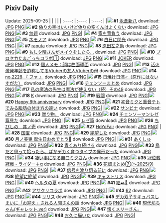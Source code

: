 ## Pixiv Daily
Update: 2025-09-25
|      |      |      |
| :----: | :----: | :----: |
|![](https://pixiv.microyu.workers.dev/c/240x480/img-master/img/2025/09/23/00/09/04/135423145_p0_master1200.jpg) **#1** [永倉新八](https://www.pixiv.net/artworks/135423145) download: [JPG](https://pixiv.microyu.workers.dev/img-original/img/2025/09/23/00/09/04/135423145_p0.jpg) [PNG](https://pixiv.microyu.workers.dev/img-original/img/2025/09/23/00/09/04/135423145_p0.png)|![](https://pixiv.microyu.workers.dev/c/240x480/img-master/img/2025/09/23/00/00/20/135422375_p0_master1200.jpg) **#2** [偽りの空はいいけど偽りの空くんはよくない](https://www.pixiv.net/artworks/135422375) download: [JPG](https://pixiv.microyu.workers.dev/img-original/img/2025/09/23/00/00/20/135422375_p0.jpg) [PNG](https://pixiv.microyu.workers.dev/img-original/img/2025/09/23/00/00/20/135422375_p0.png)|![](https://pixiv.microyu.workers.dev/c/240x480/img-master/img/2025/09/23/21/36/01/135456772_p0_master1200.jpg) **#3** [無題](https://www.pixiv.net/artworks/135456772) download: [JPG](https://pixiv.microyu.workers.dev/img-original/img/2025/09/23/21/36/01/135456772_p0.jpg) [PNG](https://pixiv.microyu.workers.dev/img-original/img/2025/09/23/21/36/01/135456772_p0.png)|
|![](https://pixiv.microyu.workers.dev/c/240x480/img-master/img/2025/09/24/07/30/04/135472957_p0_master1200.jpg) **#4** [家を背負う](https://www.pixiv.net/artworks/135472957) download: [JPG](https://pixiv.microyu.workers.dev/img-original/img/2025/09/24/07/30/04/135472957_p0.jpg) [PNG](https://pixiv.microyu.workers.dev/img-original/img/2025/09/24/07/30/04/135472957_p0.png)|![](https://pixiv.microyu.workers.dev/c/240x480/img-master/img/2025/09/23/21/34/57/135456714_p0_master1200.jpg) **#5** [ネモノア](https://www.pixiv.net/artworks/135456714) download: [JPG](https://pixiv.microyu.workers.dev/img-original/img/2025/09/23/21/34/57/135456714_p0.jpg) [PNG](https://pixiv.microyu.workers.dev/img-original/img/2025/09/23/21/34/57/135456714_p0.png)|![](https://pixiv.microyu.workers.dev/c/240x480/img-master/img/2025/09/23/11/45/26/135437532_p0_master1200.jpg) **#6** [白日に閃光](https://www.pixiv.net/artworks/135437532) download: [JPG](https://pixiv.microyu.workers.dev/img-original/img/2025/09/23/11/45/26/135437532_p0.jpg) [PNG](https://pixiv.microyu.workers.dev/img-original/img/2025/09/23/11/45/26/135437532_p0.png)|
|![](https://pixiv.microyu.workers.dev/c/240x480/img-master/img/2025/09/23/01/27/23/135426100_p0_master1200.jpg) **#7** [raputa](https://www.pixiv.net/artworks/135426100) download: [JPG](https://pixiv.microyu.workers.dev/img-original/img/2025/09/23/01/27/23/135426100_p0.jpg) [PNG](https://pixiv.microyu.workers.dev/img-original/img/2025/09/23/01/27/23/135426100_p0.png)|![](https://pixiv.microyu.workers.dev/c/240x480/img-master/img/2025/09/24/21/14/16/135492166_p0_master1200.jpg) **#8** [原田左之助](https://www.pixiv.net/artworks/135492166) download: [JPG](https://pixiv.microyu.workers.dev/img-original/img/2025/09/24/21/14/16/135492166_p0.jpg) [PNG](https://pixiv.microyu.workers.dev/img-original/img/2025/09/24/21/14/16/135492166_p0.png)|![](https://pixiv.microyu.workers.dev/c/240x480/img-master/img/2025/09/24/17/00/15/135483410_p0_master1200.jpg) **#9** [もし夕晴さんがメイクをしたら…](https://www.pixiv.net/artworks/135483410) download: [JPG](https://pixiv.microyu.workers.dev/img-original/img/2025/09/24/17/00/15/135483410_p0.jpg) [PNG](https://pixiv.microyu.workers.dev/img-original/img/2025/09/24/17/00/15/135483410_p0.png)|
|![](https://pixiv.microyu.workers.dev/c/240x480/img-master/img/2025/09/24/17/33/01/135484073_p0_master1200.jpg) **#10** [プロセカたまごっちコラボ①](https://www.pixiv.net/artworks/135484073) download: [JPG](https://pixiv.microyu.workers.dev/img-original/img/2025/09/24/17/33/01/135484073_p0.jpg) [PNG](https://pixiv.microyu.workers.dev/img-original/img/2025/09/24/17/33/01/135484073_p0.png)|![](https://pixiv.microyu.workers.dev/c/240x480/img-master/img/2025/09/23/15/58/20/135444062_p0_master1200.jpg) **#11** [JOKER](https://www.pixiv.net/artworks/135444062) download: [JPG](https://pixiv.microyu.workers.dev/img-original/img/2025/09/23/15/58/20/135444062_p0.jpg) [PNG](https://pixiv.microyu.workers.dev/img-original/img/2025/09/23/15/58/20/135444062_p0.png)|![](https://pixiv.microyu.workers.dev/c/240x480/img-master/img/2025/09/23/06/00/16/135430747_p0_master1200.jpg) **#12** [個人メモ：顔は曲面球面](https://www.pixiv.net/artworks/135430747) download: [JPG](https://pixiv.microyu.workers.dev/img-original/img/2025/09/23/06/00/16/135430747_p0.jpg) [PNG](https://pixiv.microyu.workers.dev/img-original/img/2025/09/23/06/00/16/135430747_p0.png)|
|![](https://pixiv.microyu.workers.dev/c/240x480/img-master/img/2025/09/23/21/46/48/135457224_p0_master1200.jpg) **#13** [活火激発年齢を詐称してるVtuberの友人Vtuberの母](https://www.pixiv.net/artworks/135457224) download: [JPG](https://pixiv.microyu.workers.dev/img-original/img/2025/09/23/21/46/48/135457224_p0.jpg) [PNG](https://pixiv.microyu.workers.dev/img-original/img/2025/09/23/21/46/48/135457224_p0.png)|![](https://pixiv.microyu.workers.dev/c/240x480/img-master/img/2025/09/24/21/33/59/135492962_p0_master1200.jpg) **#14** [no.2228 『 ファ 』](https://www.pixiv.net/artworks/135492962) download: [JPG](https://pixiv.microyu.workers.dev/img-original/img/2025/09/24/21/33/59/135492962_p0.jpg) [PNG](https://pixiv.microyu.workers.dev/img-original/img/2025/09/24/21/33/59/135492962_p0.png)|![](https://pixiv.microyu.workers.dev/c/240x480/img-master/img/2025/09/23/12/00/19/135437958_p0_master1200.jpg) **#15** [日焼け日浦♂（原作にはないすがた）](https://www.pixiv.net/artworks/135437958) download: [JPG](https://pixiv.microyu.workers.dev/img-original/img/2025/09/23/12/00/19/135437958_p0.jpg) [PNG](https://pixiv.microyu.workers.dev/img-original/img/2025/09/23/12/00/19/135437958_p0.png)|
|![](https://pixiv.microyu.workers.dev/c/240x480/img-master/img/2025/09/23/14/19/24/135441649_p0_master1200.jpg) **#16** [チェンソーまとめ](https://www.pixiv.net/artworks/135441649) download: [JPG](https://pixiv.microyu.workers.dev/img-original/img/2025/09/23/14/19/24/135441649_p0.jpg) [PNG](https://pixiv.microyu.workers.dev/img-original/img/2025/09/23/14/19/24/135441649_p0.png)|![](https://pixiv.microyu.workers.dev/c/240x480/img-master/img/2025/09/24/00/01/46/135463710_p0_master1200.jpg) **#17** [私の魔法の先生は魔法が使えない（続）その49](https://www.pixiv.net/artworks/135463710) download: [JPG](https://pixiv.microyu.workers.dev/img-original/img/2025/09/24/00/01/46/135463710_p0.jpg) [PNG](https://pixiv.microyu.workers.dev/img-original/img/2025/09/24/00/01/46/135463710_p0.png)|![](https://pixiv.microyu.workers.dev/c/240x480/img-master/img/2025/09/23/15/57/31/135444042_p0_master1200.jpg) **#18** [K](https://www.pixiv.net/artworks/135444042) download: [JPG](https://pixiv.microyu.workers.dev/img-original/img/2025/09/23/15/57/31/135444042_p0.jpg) [PNG](https://pixiv.microyu.workers.dev/img-original/img/2025/09/23/15/57/31/135444042_p0.png)|
|![](https://pixiv.microyu.workers.dev/c/240x480/img-master/img/2025/09/23/20/06/28/135452693_p0_master1200.jpg) **#19** [戦闘](https://www.pixiv.net/artworks/135452693) download: [JPG](https://pixiv.microyu.workers.dev/img-original/img/2025/09/23/20/06/28/135452693_p0.jpg) [PNG](https://pixiv.microyu.workers.dev/img-original/img/2025/09/23/20/06/28/135452693_p0.png)|![](https://pixiv.microyu.workers.dev/c/240x480/img-master/img/2025/09/23/04/36/53/135429664_p0_master1200.jpg) **#20** [Happy 8th anniversary](https://www.pixiv.net/artworks/135429664) download: [JPG](https://pixiv.microyu.workers.dev/img-original/img/2025/09/23/04/36/53/135429664_p0.jpg) [PNG](https://pixiv.microyu.workers.dev/img-original/img/2025/09/23/04/36/53/135429664_p0.png)|![](https://pixiv.microyu.workers.dev/c/240x480/img-master/img/2025/09/24/00/00/17/135463441_p0_master1200.jpg) **#21** [初音ミクと重音テトでみる脂肪の付き方の違い](https://www.pixiv.net/artworks/135463441) download: [JPG](https://pixiv.microyu.workers.dev/img-original/img/2025/09/24/00/00/17/135463441_p0.jpg) [PNG](https://pixiv.microyu.workers.dev/img-original/img/2025/09/24/00/00/17/135463441_p0.png)|
|![](https://pixiv.microyu.workers.dev/c/240x480/img-master/img/2025/09/24/00/51/07/135465891_p0_master1200.jpg) **#22** [サンビナ](https://www.pixiv.net/artworks/135465891) download: [JPG](https://pixiv.microyu.workers.dev/img-original/img/2025/09/24/00/51/07/135465891_p0.jpg) [PNG](https://pixiv.microyu.workers.dev/img-original/img/2025/09/24/00/51/07/135465891_p0.png)|![](https://pixiv.microyu.workers.dev/c/240x480/img-master/img/2025/09/24/10/12/51/135475330_p0_master1200.jpg) **#23** [贈り物。](https://www.pixiv.net/artworks/135475330) download: [JPG](https://pixiv.microyu.workers.dev/img-original/img/2025/09/24/10/12/51/135475330_p0.jpg) [PNG](https://pixiv.microyu.workers.dev/img-original/img/2025/09/24/10/12/51/135475330_p0.png)|![](https://pixiv.microyu.workers.dev/c/240x480/img-master/img/2025/09/25/12/00/48/135470061_p0_master1200.jpg) **#24** [チェンソーマンレゼ篇見た](https://www.pixiv.net/artworks/135470061) download: [JPG](https://pixiv.microyu.workers.dev/img-original/img/2025/09/25/12/00/48/135470061_p0.jpg) [PNG](https://pixiv.microyu.workers.dev/img-original/img/2025/09/25/12/00/48/135470061_p0.png)|
|![](https://pixiv.microyu.workers.dev/c/240x480/img-master/img/2025/09/24/00/00/19/135463453_p0_master1200.jpg) **#25** [レゼ篇](https://www.pixiv.net/artworks/135463453) download: [JPG](https://pixiv.microyu.workers.dev/img-original/img/2025/09/24/00/00/19/135463453_p0.jpg) [PNG](https://pixiv.microyu.workers.dev/img-original/img/2025/09/24/00/00/19/135463453_p0.png)|![](https://pixiv.microyu.workers.dev/c/240x480/img-master/img/2025/09/23/20/12/18/135452951_p0_master1200.jpg) **#26** [ちびしの　其ノ壱](https://www.pixiv.net/artworks/135452951) download: [JPG](https://pixiv.microyu.workers.dev/img-original/img/2025/09/23/20/12/18/135452951_p0.jpg) [PNG](https://pixiv.microyu.workers.dev/img-original/img/2025/09/23/20/12/18/135452951_p0.png)|![](https://pixiv.microyu.workers.dev/c/240x480/img-master/img/2025/09/24/00/22/38/135464761_p0_master1200.jpg) **#27** [HoYoFair](https://www.pixiv.net/artworks/135464761) download: [JPG](https://pixiv.microyu.workers.dev/img-original/img/2025/09/24/00/22/38/135464761_p0.jpg) [PNG](https://pixiv.microyu.workers.dev/img-original/img/2025/09/24/00/22/38/135464761_p0.png)|
|![](https://pixiv.microyu.workers.dev/c/240x480/img-master/img/2025/09/24/00/00/11/135463412_p0_master1200.jpg) **#28** [国宝](https://www.pixiv.net/artworks/135463412) download: [JPG](https://pixiv.microyu.workers.dev/img-original/img/2025/09/24/00/00/11/135463412_p0.jpg) [PNG](https://pixiv.microyu.workers.dev/img-original/img/2025/09/24/00/00/11/135463412_p0.png)|![](https://pixiv.microyu.workers.dev/c/240x480/img-master/img/2025/09/23/06/53/06/135431556_p0_master1200.jpg) **#29** [絶望した](https://www.pixiv.net/artworks/135431556) download: [JPG](https://pixiv.microyu.workers.dev/img-original/img/2025/09/23/06/53/06/135431556_p0.jpg) [PNG](https://pixiv.microyu.workers.dev/img-original/img/2025/09/23/06/53/06/135431556_p0.png)|![](https://pixiv.microyu.workers.dev/c/240x480/img-master/img/2025/09/24/14/15/48/135480167_p0_master1200.jpg) **#30** [月ノ美兎 誕生日おめでとう🎉](https://www.pixiv.net/artworks/135480167) download: [JPG](https://pixiv.microyu.workers.dev/img-original/img/2025/09/24/14/15/48/135480167_p0.jpg) [PNG](https://pixiv.microyu.workers.dev/img-original/img/2025/09/24/14/15/48/135480167_p0.png)|
|![](https://pixiv.microyu.workers.dev/c/240x480/img-master/img/2025/09/23/18/05/52/135448139_p0_master1200.jpg) **#31** [あくしゅ](https://www.pixiv.net/artworks/135448139) download: [JPG](https://pixiv.microyu.workers.dev/img-original/img/2025/09/23/18/05/52/135448139_p0.jpg) [PNG](https://pixiv.microyu.workers.dev/img-original/img/2025/09/23/18/05/52/135448139_p0.png)|![](https://pixiv.microyu.workers.dev/c/240x480/img-master/img/2025/09/23/00/00/11/135422319_p0_master1200.jpg) **#32** [青くあり続ける](https://www.pixiv.net/artworks/135422319) download: [JPG](https://pixiv.microyu.workers.dev/img-original/img/2025/09/23/00/00/11/135422319_p0.jpg) [PNG](https://pixiv.microyu.workers.dev/img-original/img/2025/09/23/00/00/11/135422319_p0.png)|![](https://pixiv.microyu.workers.dev/c/240x480/img-master/img/2025/09/24/20/02/26/135489280_p0_master1200.jpg) **#33** [鳥だと思って拾ったら、ばかデカく育つタイプの異形だった](https://www.pixiv.net/artworks/135489280) download: [JPG](https://pixiv.microyu.workers.dev/img-original/img/2025/09/24/20/02/26/135489280_p0.jpg) [PNG](https://pixiv.microyu.workers.dev/img-original/img/2025/09/24/20/02/26/135489280_p0.png)|
|![](https://pixiv.microyu.workers.dev/c/240x480/img-master/img/2025/09/23/22/37/17/135459686_p0_master1200.jpg) **#34** [凄い事になる無口ミクさん](https://www.pixiv.net/artworks/135459686) download: [JPG](https://pixiv.microyu.workers.dev/img-original/img/2025/09/23/22/37/17/135459686_p0.jpg) [PNG](https://pixiv.microyu.workers.dev/img-original/img/2025/09/23/22/37/17/135459686_p0.png)|![](https://pixiv.microyu.workers.dev/c/240x480/img-master/img/2025/09/23/00/00/16/135422346_p0_master1200.jpg) **#35** [冠位戴冠戦・ライダー＋α](https://www.pixiv.net/artworks/135422346) download: [JPG](https://pixiv.microyu.workers.dev/img-original/img/2025/09/23/00/00/16/135422346_p0.jpg) [PNG](https://pixiv.microyu.workers.dev/img-original/img/2025/09/23/00/00/16/135422346_p0.png)|![](https://pixiv.microyu.workers.dev/c/240x480/img-master/img/2025/09/24/12/51/14/135478693_p0_master1200.jpg) **#36** [花畑まとめ⑦(〜2025/9)](https://www.pixiv.net/artworks/135478693) download: [JPG](https://pixiv.microyu.workers.dev/img-original/img/2025/09/24/12/51/14/135478693_p0.jpg) [PNG](https://pixiv.microyu.workers.dev/img-original/img/2025/09/24/12/51/14/135478693_p0.png)|
|![](https://pixiv.microyu.workers.dev/c/240x480/img-master/img/2025/09/23/11/23/45/135436999_p0_master1200.jpg) **#37** [信号を渡り切る前に](https://www.pixiv.net/artworks/135436999) download: [JPG](https://pixiv.microyu.workers.dev/img-original/img/2025/09/23/11/23/45/135436999_p0.jpg) [PNG](https://pixiv.microyu.workers.dev/img-original/img/2025/09/23/11/23/45/135436999_p0.png)|![](https://pixiv.microyu.workers.dev/c/240x480/img-master/img/2025/09/24/04/34/12/135470407_p0_master1200.jpg) **#38** [絶望に絶望](https://www.pixiv.net/artworks/135470407) download: [JPG](https://pixiv.microyu.workers.dev/img-original/img/2025/09/24/04/34/12/135470407_p0.jpg) [PNG](https://pixiv.microyu.workers.dev/img-original/img/2025/09/24/04/34/12/135470407_p0.png)|![](https://pixiv.microyu.workers.dev/c/240x480/img-master/img/2025/09/23/11/08/22/135436584_p0_master1200.jpg) **#39** [キャストリス](https://www.pixiv.net/artworks/135436584) download: [JPG](https://pixiv.microyu.workers.dev/img-original/img/2025/09/23/11/08/22/135436584_p0.jpg) [PNG](https://pixiv.microyu.workers.dev/img-original/img/2025/09/23/11/08/22/135436584_p0.png)|
|![](https://pixiv.microyu.workers.dev/c/240x480/img-master/img/2025/09/24/18/10/12/135485393_p0_master1200.jpg) **#40** [ヘルタの夏](https://www.pixiv.net/artworks/135485393) download: [JPG](https://pixiv.microyu.workers.dev/img-original/img/2025/09/24/18/10/12/135485393_p0.jpg) [PNG](https://pixiv.microyu.workers.dev/img-original/img/2025/09/24/18/10/12/135485393_p0.png)|![](https://pixiv.microyu.workers.dev/c/240x480/img-master/img/2025/09/24/19/14/45/135487474_p0_master1200.jpg) **#41** [絵✒️💫](https://www.pixiv.net/artworks/135487474) download: [JPG](https://pixiv.microyu.workers.dev/img-original/img/2025/09/24/19/14/45/135487474_p0.jpg) [PNG](https://pixiv.microyu.workers.dev/img-original/img/2025/09/24/19/14/45/135487474_p0.png)|![](https://pixiv.microyu.workers.dev/c/240x480/img-master/img/2025/09/24/00/26/23/135464888_p0_master1200.jpg) **#42** [アサクリコラボ](https://www.pixiv.net/artworks/135464888) download: [JPG](https://pixiv.microyu.workers.dev/img-original/img/2025/09/24/00/26/23/135464888_p0.jpg) [PNG](https://pixiv.microyu.workers.dev/img-original/img/2025/09/24/00/26/23/135464888_p0.png)|
|![](https://pixiv.microyu.workers.dev/c/240x480/img-master/img/2025/09/24/12/05/12/135477763_p0_master1200.jpg) **#43** [62](https://www.pixiv.net/artworks/135477763) download: [JPG](https://pixiv.microyu.workers.dev/img-original/img/2025/09/24/12/05/12/135477763_p0.jpg) [PNG](https://pixiv.microyu.workers.dev/img-original/img/2025/09/24/12/05/12/135477763_p0.png)|![](https://pixiv.microyu.workers.dev/c/240x480/img-master/img/2025/09/23/14/36/03/135442027_p0_master1200.jpg) **#44** [リリス](https://www.pixiv.net/artworks/135442027) download: [JPG](https://pixiv.microyu.workers.dev/img-original/img/2025/09/23/14/36/03/135442027_p0.jpg) [PNG](https://pixiv.microyu.workers.dev/img-original/img/2025/09/23/14/36/03/135442027_p0.png)|![](https://pixiv.microyu.workers.dev/c/240x480/img-master/img/2025/09/24/20/00/02/135488994_p0_master1200.jpg) **#45** [デカ双子サキュバスしまいに「お迎え」される人間さんの話](https://www.pixiv.net/artworks/135488994) download: [JPG](https://pixiv.microyu.workers.dev/img-original/img/2025/09/24/20/00/02/135488994_p0.jpg) [PNG](https://pixiv.microyu.workers.dev/img-original/img/2025/09/24/20/00/02/135488994_p0.png)|
|![](https://pixiv.microyu.workers.dev/c/240x480/img-master/img/2025/09/23/15/51/59/135443926_p0_master1200.jpg) **#46** [現代坊ちゃん(ギャレット.ver)](https://www.pixiv.net/artworks/135443926) download: [JPG](https://pixiv.microyu.workers.dev/img-original/img/2025/09/23/15/51/59/135443926_p0.jpg) [PNG](https://pixiv.microyu.workers.dev/img-original/img/2025/09/23/15/51/59/135443926_p0.png)|![](https://pixiv.microyu.workers.dev/c/240x480/img-master/img/2025/09/24/05/46/35/135471089_p0_master1200.jpg) **#47** [懐くメリーさん。](https://www.pixiv.net/artworks/135471089) download: [JPG](https://pixiv.microyu.workers.dev/img-original/img/2025/09/24/05/46/35/135471089_p0.jpg) [PNG](https://pixiv.microyu.workers.dev/img-original/img/2025/09/24/05/46/35/135471089_p0.png)|![](https://pixiv.microyu.workers.dev/c/240x480/img-master/img/2025/09/23/08/29/57/135433278_p0_master1200.jpg) **#48** [お久に描いた](https://www.pixiv.net/artworks/135433278) download: [JPG](https://pixiv.microyu.workers.dev/img-original/img/2025/09/23/08/29/57/135433278_p0.jpg) [PNG](https://pixiv.microyu.workers.dev/img-original/img/2025/09/23/08/29/57/135433278_p0.png)|
